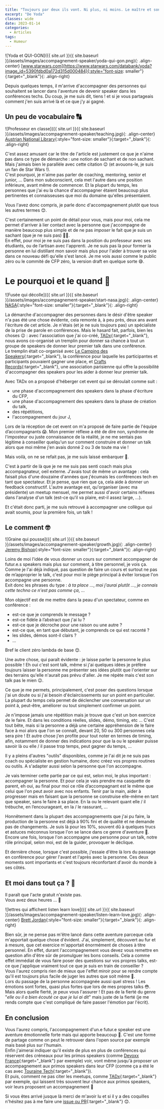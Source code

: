 ```yaml
---
title: "Toujours par deux ils vont. Ni plus, ni moins. Le maître et son apprenti."
excerpt: "De Yoda"
classes: wide
date: 2023-01-14
categories:
  - Articles
tags:
  - Humeur
---
```

![Yoda et QUI-GON]({{ site.url }}{{ site.baseurl }}/assets/images/accompagnement-speaker/yoda-qui-gon.png){: .align-center}
[www.starwars.com](https://www.starwars.com/databank/yoda?image_id=5390fdbd0a172d315d000484){:style="font-size: smaller"}{:target="_blank"}{: .align-right}

Depuis quelques temps, il m'arrive d'accompagner des personnes qui souhaitent se lancer dans l'aventure de devenir speaker dans les conférences techs.
Du coup, je me suis dit, tiens ! et si je vous partageais comment j'en suis arrivé là et ce que j'y ai gagné.

## Un peu de vocabulaire 🔠

![Professeur en classe]({{ site.url }}{{ site.baseurl }}/assets/images/accompagnement-speaker/teaching.jpg){: .align-center}
[Austrian National Library](https://unsplash.com/fr/photos/GxB6Pbi4Jzg?utm_source=unsplash&utm_medium=referral&utm_content=creditShareLink){:style="font-size: smaller"}{:target="_blank"}{: .align-right}

C'est assez amusant car le titre de l'article est justement ce que je n'aime pas dans ce type de démarche : une notion de sachant et de non sachant.
Mais j'aimais bien le parallèle avec cette citation 😉 (et avouons-le, je suis un fan de Star Wars !).  
C'est pourquoi, je n'aime pas parler de coaching, mentoring, senior et junior, ... 
Dans mon subconscient, cela met l'autre dans une position inférieure, avant même de commencer.
Et la plupart du temps, les personnes que j'ai eu la chance d'accompagner étaient beaucoup plus pertinentes et connaisseuses que moi du domaine qu'elles présentaient.

Vous l'avez donc compris, je parle donc d'accompagnement plutôt que tous les autres termes 😊.

C'est certainement un point de détail pour vous, mais pour moi, cela me permet d'arriver à lier contact avec la personne que j'accompagne de manière beaucoup plus simple et de ne pas _imposer_ le fait que je suis un sachant (que je ne suis pas) 🤷‍♂️.  
En effet, pour moi je ne suis pas dans la position du professeur avec ses étudiants, ou de l’artisan avec l'apprenti.
Je ne suis pas là pour former la personne en lui distillant mon savoir mais plus pour l'aider à trouver sa voie dans ce nouveau défi qu'elle s'est lancé.
Je me vois aussi comme le public zéro ou le commité de CFP zéro, la version draft en quelque sorte 😅.

# Le pourquoi et le quand 🤔

![Fusée qui décolle]({{ site.url }}{{ site.baseurl }}/assets/images/accompagnement-speaker/start-nasa.jpg){: .align-center}
[NASA](https://unsplash.com/fr/photos/n463SoeSiVY?utm_source=unsplash&utm_medium=referral&utm_content=creditShareLink){:style="font-size: smaller"}{:target="_blank"}{: .align-right}

La démarche d'accompagner des personnes dans le désir d'être speaker n'a pas été une chose évidente, cela remonte à, à peu près, deux ans avant l'écriture de cet article.
Je n'étais (et je ne suis toujours pas) un spécialiste de la prise de parole en conférences.
Mais le hasard fait, parfois, bien les choses 😉 : avec l'association que j'ai co-créé, [TADx](https://www.tadx.fr){:target="_blank"}, nous avons co-organisé un tremplin pour donner sa chance à tout un groupe de speakers de donner leur premier talk dans une conférence.  
Le tremplin était co-organisé avec [Le Camping des Speakers](https://camping-speakers.fr/){:target="_blank"}, la conférence pour laquelle les participantes et participants pouvaient gagner une place, et [Crafts Records](https://craftsrecords.org/){:target="_blank"}, une association parisienne qui offre la possibilité d'accompagner des speakers pour les aider à donner leur premier talk.

Avec TADx on a proposé d'héberger cet event qui se déroulait comme suit : 
 - une phase d'accompagnement des speakers dans la phase d'écriture du CFP,
 - une phase d'accompagnement des speakers dans la phase de création du talk,
 - des répétitions,
 - l'accompagnement du jour J,

Lors de la réception de cet event on m'a proposé de faire partie de l'équipe d’accompagnants 😱.
Mon premier réflexe a été de dire non, syndrome de l'imposteur ou juste connaissance de la réalité, je ne me sentais pas légitime à conseiller quelqu'un sur comment construire et donner un talk alors que moi même j'en avais donné 2 ou 3 de toute ma vie !

Mais voilà, on ne se refait pas, je me suis laissé embarquer 🤪.

C'est à partir de là que je ne me suis pas senti coach mais plus accompagnateur, oeil externe.
J'avais tout de même un avantage : cela faisait plus d'une douzaine d'années que j'écumais les conférences tech en tant que spectateur.
Et je pense, que rien que ça, cela aide à donner un feedback constructif.
L'autre avantage est, qu'organiser (avec ma présidente) un meetup mensuel, me permet aussi d'avoir certains réflexes dans l'analyse d'un talk (est-ce qu'il va plaire, est-il assez large, ...).

Et c'était donc parti, je me suis retrouvé à accompagner une collègue qui avait soumis, pour la première fois, un talk !

## Le comment 🤓

![Graine qui pousse]({{ site.url }}{{ site.baseurl }}/assets/images/accompagnement-speaker/growth.jpg){: .align-center}
[Jeremy Bishop](https://unsplash.com/fr/photos/vGjGvtSfys4?utm_source=unsplash&utm_medium=referral&utm_content=creditShareLink){:style="font-size: smaller"}{:target="_blank"}{: .align-right}

Loins de moi l'idée de vous donner un cours sur comment accompagner de futur.e.s speakers mais plus sur comment, à titre personnel, je vois ça.  
Comme je l'ai déjà indiqué, pas question de faire un cours et surtout ne pas de m’approprier le talk, c'est pour moi le piège principal à éviter lorsque l'on accompagne une personne.  
Exit donc les phrases du type : _à ta place ..._, _moi j'aurai plutôt ..._, _je connais cette techno ce n'est pas comme ça_, ...  

Mon objectif est de me mettre dans la peau d'un spectateur, comme en conférence : 
 - est-ce que je comprends le message ?
 - est-ce fidèle à l’abstract que j'ai lu ?
 - est-ce que je décroche pour une raison ou une autre ?
 - est-ce que, en tant que débutant, je comprends ce qui est raconté ?
 - les slides, démos sont-il clairs ?
 - ...

Bref le client zéro lambda de base 😊.

Une autre chose, qui paraît évidente : je laisse parler la personne le plus possible !
Eh oui c'est sont talk, même si j'ai quelques idées je préfère toujours laisser la personne me présenter ses idées plutôt que l'orienter sur des terrains qu'elle n'aurait pas prévu d'aller.
Je me répète mais c'est son talk pas le mien 😉.

Ce que je me permets, principalement, c'est poser des questions lorsque j'ai un doute ou si j'ai besoin d'éclaircissements sur un point en particulier.
La plupart du temps cela permet de déclencher une conversation sur un point à, peut-être, améliorer ou tout simplement confirmer un point.

Je n'impose jamais une répétition mais je trouve que c'est un bon exercice de le faire.
Et dans les conditions réelles, slides, démo, timing, etc ...
C'est tout bête, mais si la personne a déjà une certaine appréhension de le faire face à moi alors que l'on se connaît, devant 20, 50 ou 300 personnes cela sera pire !
Et autre chose j'en profite pour tout noter en termes de timing, afin, notamment de donner des indications pour que la ou le speaker puisse savoir là ou elle / il passe trop temps, peut gagner du temps, ...

Il y a pleins d'autres "outils" disponibles, comme je l'ai dit je ne suis pas coach ou spécialiste en gestion humaine, donc créez vos propres routines ou outils.
A s'adapter aussi selon la personne que l'on accompagne.

Je vais terminer cette partie par ce qui est, selon moi, le plus important : accompagner la personne.
Et pour cela je vais prendre ma casquette de parent, eh oui, au final pour moi ce rôle d’accompagnant est le même que celui que l'on peut avoir avec nos enfants.
Tenir par la main, aider à progresser mais en faisant que la personne se construise elle-même en tant que speaker, sans le faire à sa place.
En la ou le relevant quant elle / il trébuche, en l’encourageant, en la / le rassurant, ...

Honnêtement dans la plupart des accompagnements que j'ai pu faire, la production de la personne est déjà à 90% fini et de qualité et ne demande pas de changements.
Je suis là pour les 10%, souvent dû à quelques trucs et astuces méconnus lorsque l'on se lance dans ce genre d'aventure 🤗.
Encore une fois, lorsque l'on accompagne une personne pour un talk, notre rôle principal, selon moi, est de la guider, provoquer le déclique.

Et dernière chose, lorsque c'est possible, j'essaie d'être là lors du passage en conférence pour gérer l'avant et l'après avec la personne. 
Ces deux moments sont importants et c'est toujours réconfortant d'avoir du monde à ses côtés.

## Et moi dans tout ça ? 🤔

Il paraît que l'acte gratuit n'existe pas.  
Vous avez deux heures ... 🤯

![lettres qui affichent listen learn love]({{ site.url }}{{ site.baseurl }}/assets/images/accompagnement-speaker/listen-learn-love.jpg){: .align-center}
[Brett Jordan](https://unsplash.com/@brett_jordan){:style="font-size: smaller"}{:target="_blank"}{: .align-right}

Bien sûr, je ne pense pas m'être lancé dans cette aventure parceque cela m'apportait quelque chose d'évident.
J'ai, simplement, découvert au fur et à mesure, que cet exercice m'apportait énormément de choses à titre personnel. 
En effet, durant l'accompagnement vous devez vous remettre en question afin d'être sûr de promulguer les bons conseils.
Cela a comme effet immédiat de vous faire poser des questions sur vos propres talks, est-ce que j'applique vraiment tout ce que je suis en train de conseiller ?  
Vous l'aurez compris rien de mieux que l'effet miroir pour se rendre compte qu'il est toujours plus facile de juger les autres que soit même 🧐.  
Lors du passage de la personne accompagnée aussi quel stress !
Les émotions sont fortes, quasi plus fortes que lors de mes propres talks 😳.
Mais alors quelle fierté, je peux vous l'assurer !
Et pas de la fierté du genre "_elle ou il a bien écouté ce que je lui ai dit_" mais juste de la fierté (je me rends compte que c'est compliqué de faire passer l'émotion par l'écrit).


## En conclusion

Vous l'aurez compris, l'accompagnement d'un.e futur.e speaker est une aventure émotionnelle forte mais qui apporte beaucoup 🤩.
C'est une forme de partage comme on peut le retrouver dans l'open source par exemple mais basé plus sur l'humain.  
Enfin j'aimerai indiquer qu'il existe de plus en plus de conférences qui réservent des créneaux pour les primos speakers (comme [Devoxx France](https://www.devoxx.fr/){:target="_blank"} par exemple) voir, vont même jusqu'à proposer un accompagnement aux primos speakers dans leur CFP (comme ça a été le cas avec [Touraine Tech](https://touraine.tech/){:target="_blank"}).  
Et puis, comment ne pas citer les meetups, comme [TADx](https://www.tadx.fr/){:target="_blank"} par exemple, qui laissent très souvent leur chance aux primos speakers, voir leurs proposent un accompagnement 🤗

Si vous êtes arrivé jusque là merci de m'avoir lu et si il y a des coquilles n'hésitez pas à me faire une [issue ou PR](https://github.com/philippart-s/blog){:target="_blank"} 😊.
